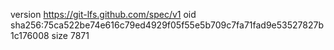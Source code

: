 version https://git-lfs.github.com/spec/v1
oid sha256:75ca522be74e616c79ed4929f05f55e5b709c7fa71fad9e53527827b1c176008
size 7871
